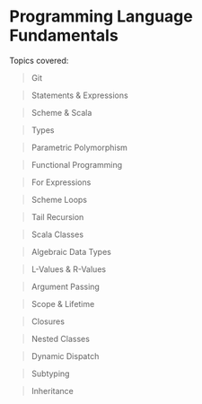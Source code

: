 # Programming Language Fundamentals

Topics covered:
> Git

> Statements & Expressions

> Scheme & Scala

> Types

> Parametric Polymorphism

> Functional Programming

> For Expressions

> Scheme Loops

> Tail Recursion

> Scala Classes

> Algebraic Data Types

> L-Values & R-Values

> Argument Passing

> Scope & Lifetime

> Closures

> Nested Classes

> Dynamic Dispatch

> Subtyping

> Inheritance
